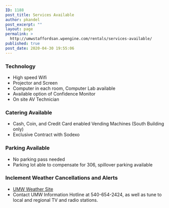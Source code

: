 ```yaml
---
ID: 1188
post_title: Services Available
author: pkandel
post_excerpt: ""
layout: page
permalink: >
  http://umwstaffordsan.wpengine.com/rentals/services-available/
published: true
post_date: 2020-04-30 19:55:06
---
```

<h3></h3>
<h3>Technology</h3>
<ul>
 	<li>High speed Wifi</li>
 	<li>Projector and Screen</li>
 	<li>Computer in each room, Computer Lab available</li>
 	<li>Available option of Confidence Monitor</li>
 	<li>On site AV Technician</li>
</ul>
<h3>Catering Available</h3>
<ul>
 	<li>Cash, Coin, and Credit Card enabled Vending Machines (South Building only)</li>
 	<li>Exclusive Contract with Sodexo</li>
</ul>
<h3>Parking Available</h3>
<ul>
 	<li>No parking pass needed</li>
 	<li>Parking lot able to compensate for 306, spillover parking available</li>
</ul>
<h3>Inclement Weather Cancellations and Alerts</h3>
<ul>
 	<li><a href="https://umwva.alerteagle.com/">UMW Weather Site </a></li>
 	<li>Contact UMW Information Hotline at 540-654-2424, as well as tune to local and regional TV and radio stations.</li>
</ul>